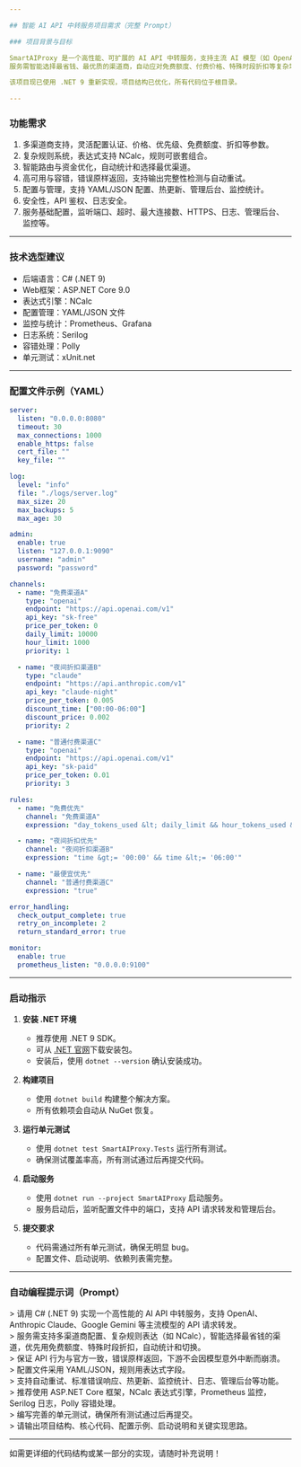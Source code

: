 ```yaml
---

## 智能 AI API 中转服务项目需求（完整 Prompt）

### 项目背景与目标

SmartAIProxy 是一个高性能、可扩展的 AI API 中转服务，支持主流 AI 模型（如 OpenAI、Anthropic Claude、Google Gemini、Aspects 等）的 API 请求转发。
服务需智能选择最省钱、最优质的渠道商，自动应对免费额度、付费价格、特殊时段折扣等复杂场景，提升资金利用率和服务稳定性。

该项目现已使用 .NET 9 重新实现，项目结构已优化，所有代码位于根目录。

---
```


### 功能需求

1. 多渠道商支持，灵活配置认证、价格、优先级、免费额度、折扣等参数。
2. 复杂规则系统，表达式支持 NCalc，规则可嵌套组合。
3. 智能路由与资金优化，自动统计和选择最优渠道。
4. 高可用与容错，错误原样返回，支持输出完整性检测与自动重试。
5. 配置与管理，支持 YAML/JSON 配置、热更新、管理后台、监控统计。
6. 安全性，API 鉴权、日志安全。
7. 服务基础配置，监听端口、超时、最大连接数、HTTPS、日志、管理后台、监控等。

---

### 技术选型建议

- 后端语言：C# (.NET 9)
- Web框架：ASP.NET Core 9.0
- 表达式引擎：NCalc
- 配置管理：YAML/JSON 文件
- 监控与统计：Prometheus、Grafana
- 日志系统：Serilog
- 容错处理：Polly
- 单元测试：xUnit.net

---

### 配置文件示例（YAML）

```yaml
server:
  listen: "0.0.0.0:8080"
  timeout: 30
  max_connections: 1000
  enable_https: false
  cert_file: ""
  key_file: ""

log:
  level: "info"
  file: "./logs/server.log"
  max_size: 20
  max_backups: 5
  max_age: 30

admin:
  enable: true
  listen: "127.0.0.1:9090"
  username: "admin"
  password: "password"

channels:
  - name: "免费渠道A"
    type: "openai"
    endpoint: "https://api.openai.com/v1"
    api_key: "sk-free"
    price_per_token: 0
    daily_limit: 10000
    hour_limit: 1000
    priority: 1

  - name: "夜间折扣渠道B"
    type: "claude"
    endpoint: "https://api.anthropic.com/v1"
    api_key: "claude-night"
    price_per_token: 0.005
    discount_time: ["00:00-06:00"]
    discount_price: 0.002
    priority: 2

  - name: "普通付费渠道C"
    type: "openai"
    endpoint: "https://api.openai.com/v1"
    api_key: "sk-paid"
    price_per_token: 0.01
    priority: 3

rules:
  - name: "免费优先"
    channel: "免费渠道A"
    expression: "day_tokens_used &lt; daily_limit && hour_tokens_used &lt; hour_limit"

  - name: "夜间折扣优先"
    channel: "夜间折扣渠道B"
    expression: "time &gt;= '00:00' && time &lt;= '06:00'"

  - name: "最便宜优先"
    channel: "普通付费渠道C"
    expression: "true"

error_handling:
  check_output_complete: true
  retry_on_incomplete: 2
  return_standard_error: true

monitor:
  enable: true
  prometheus_listen: "0.0.0.0:9100"
```

---

### 启动指示

1. **安装 .NET 环境**
   - 推荐使用 .NET 9 SDK。
   - 可从 [.NET 官网](https://dotnet.microsoft.com/download/dotnet/9.0)下载安装包。
   - 安装后，使用 `dotnet --version` 确认安装成功。

2. **构建项目**
   - 使用 `dotnet build` 构建整个解决方案。
   - 所有依赖项会自动从 NuGet 恢复。

3. **运行单元测试**
   - 使用 `dotnet test SmartAIProxy.Tests` 运行所有测试。
   - 确保测试覆盖率高，所有测试通过后再提交代码。

4. **启动服务**
   - 使用 `dotnet run --project SmartAIProxy` 启动服务。
   - 服务启动后，监听配置文件中的端口，支持 API 请求转发和管理后台。

5. **提交要求**
   - 代码需通过所有单元测试，确保无明显 bug。
   - 配置文件、启动说明、依赖列表需完整。

---

### 自动编程提示词（Prompt）

&gt; 请用 C# (.NET 9) 实现一个高性能的 AI API 中转服务，支持 OpenAI、Anthropic Claude、Google Gemini 等主流模型的 API 请求转发。  
&gt; 服务需支持多渠道商配置、复杂规则表达（如 NCalc），智能选择最省钱的渠道，优先用免费额度、特殊时段折扣，自动统计和切换。  
&gt; 保证 API 行为与官方一致，错误原样返回，下游不会因模型意外中断而崩溃。  
&gt; 配置文件采用 YAML/JSON，规则用表达式字段。  
&gt; 支持自动重试、标准错误响应、热更新、监控统计、日志、管理后台等功能。  
&gt; 推荐使用 ASP.NET Core 框架，NCalc 表达式引擎，Prometheus 监控，Serilog 日志，Polly 容错处理。  
&gt; 编写完善的单元测试，确保所有测试通过后再提交。  
&gt; 请输出项目结构、核心代码、配置示例、启动说明和关键实现思路。

---

如需更详细的代码结构或某一部分的实现，请随时补充说明！
